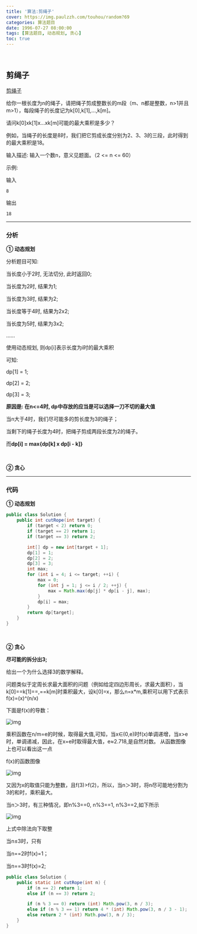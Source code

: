 ```yaml
---
title: '算法:剪绳子'
cover: https://img.paulzzh.com/touhou/random?69
categories: 算法题目
date: 1996-07-27 08:00:00
tags: [算法题目, 动态规划, 贪心]
toc: true
---
```


<br/>

<!--more-->

## 剪绳子

[剪绳子](https://www.nowcoder.com/practice/57d85990ba5b440ab888fc72b0751bf8?tpId=13&tqId=33257&tPage=4&rp=1&ru=%2Fta%2Fcoding-interviews&qru=%2Fta%2Fcoding-interviews%2Fquestion-ranking)

给你一根长度为n的绳子，请把绳子剪成整数长的m段（m、n都是整数，n>1并且m>1），每段绳子的长度记为k[0],k[1],...,k[m]。

请问k[0]xk[1]x...xk[m]可能的最大乘积是多少？

例如，当绳子的长度是8时，我们把它剪成长度分别为2、3、3的三段，此时得到的最大乘积是18。

输入描述: 输入一个数n，意义见题面。（2 <= n <= 60）

示例:

输入

```
8
```

输出

```
18
```

****

### 分析

**① 动态规划**

分析题目可知:

当长度小于2时, 无法切分, 此时返回0;

当长度为2时, 结果为1;

当长度为3时, 结果为2;

当长度等于4时, 结果为2x2;

当长度为5时, 结果为3x2;

……

使用动态规划, 则dp[i]表示长度为i时的最大乘积

可知:

dp[1] = 1;

dp[2] = 2;

dp[3] = 3;

**原因是: 在n<=4时, dp中存放的应当是可以选择一刀不切的最大值**

当n大于4时，我们尽可能多的剪长度为3的绳子；

当剩下的绳子长度为4时，把绳子剪成两段长度为2的绳子。

而**dp[i] = max{dp[k] x dp[i - k]}**

<br/>

**② 贪心**



****

### 代码

**① 动态规划**

```java
public class Solution {
    public int cutRope(int target) {
        if (target < 2) return 0;
        if (target == 2) return 1;
        if (target == 3) return 2;

        int[] dp = new int[target + 1];
        dp[1] = 1;
        dp[2] = 2;
        dp[3] = 3;
        int max;
        for (int i = 4; i <= target; ++i) {
            max = 0;
            for (int j = 1; j <= i / 2; ++j) {
                max = Math.max(dp[j] * dp[i - j], max);
            }
            dp[i] = max;
        }
        return dp[target];
    }
}
```

<br/>

**② 贪心**

**尽可能的拆分出3;**

给出一个为什么选择3的数学解释。

问题类似于定周长求最大面积的问题（例如给定四边形周长，求最大面积），当k[0]==k[1]==,==k[m]时乘积最大，设k[0]=x，那么n=x*m,乘积可以用下式表示f(x)=(x)^(n/x)

  下面是f(x)的导数：

![img](https://uploadfiles.nowcoder.com/images/20200323/500534215_1584965611317_98DD0661E78324DC6479480FC22DF153)
 

乘积函数在n/m=e的时候，取得最大值,可知，当x∈(0,e)时f(x)单调递增，当x>e时，单调递减，因此，在x=e时取得最大值，e≈2.718,是自然对数。
 从函数图像上也可以看出这一点

  f(x)的函数图像

  ![img](https://uploadfiles.nowcoder.com/images/20200121/500534215_1579581412470_72BA537FEA64FBAB95B2AE67B65A354D) 

又因为x的取值只能为整数，且f(3)>f(2)，所以，当n＞3时，将n尽可能地分割为3的和时，乘积最大。 

当n＞3时，有三种情况，即n%3==0, n%3==1, n%3==2,如下所示
 

  ![img](https://uploadfiles.nowcoder.com/images/20200121/500534215_1579581687185_C5B02F3BCA6EE6C3BD4CD407D0EE88CC)
 

上式中除法向下取整

当n≤3时，只有

当n==2时f(x)=1；

当n==3时f(x)=2;

```java
public class Solution {
    public static int cutRope(int n) {
        if (n == 2) return 1;
        else if (n == 3) return 2;

        if (n % 3 == 0) return (int) Math.pow(3, n / 3);
        else if (n % 3 == 1) return 4 * (int) Math.pow(3, n / 3 - 1);
        else return 2 * (int) Math.pow(3, n / 3);
    }
}
```

